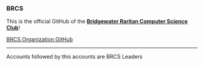 ### BRCS

This is the official GitHub of the [**Bridgewater Raritan Computer Science Club**](https://brcomputerscience.github.io)!

[BRCS Organization GitHub](https://github.com/brcomputerscience-org)

------------------------

Accounts followed by this accounts are BRCS Leaders
